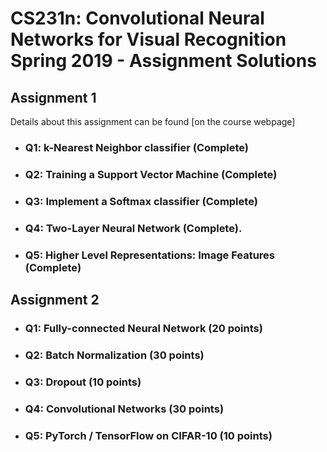 # CS231n: Convolutional Neural Networks for Visual Recognition Spring 2019 - Assignment Solutions

## Assignment 1

Details about this assignment can be found [on the course webpage]

* ### Q1: k-Nearest Neighbor classifier (Complete)

* ### Q2: Training a Support Vector Machine (Complete)

* ### Q3: Implement a Softmax classifier (Complete)

* ### Q4: Two-Layer Neural Network (Complete).

* ### Q5: Higher Level Representations: Image Features (Complete)

## Assignment 2

* ### Q1: Fully-connected Neural Network (20 points)

* ### Q2: Batch Normalization (30 points)

* ### Q3: Dropout (10 points)

* ### Q4: Convolutional Networks (30 points)

* ### Q5: PyTorch / TensorFlow on CIFAR-10 (10 points)
